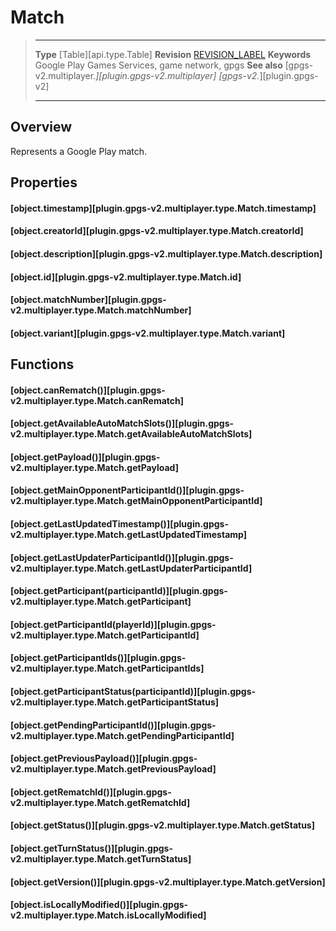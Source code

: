 # Match

> --------------------- ------------------------------------------------------------------------------------------
> __Type__              [Table][api.type.Table]
> __Revision__          [REVISION_LABEL](REVISION_URL)
> __Keywords__          Google Play Games Services, game network, gpgs
> __See also__          [gpgs-v2.multiplayer.*][plugin.gpgs-v2.multiplayer]
>                       [gpgs-v2.*][plugin.gpgs-v2]
> --------------------- ------------------------------------------------------------------------------------------

## Overview

Represents a Google Play match.

## Properties

#### [object.timestamp][plugin.gpgs-v2.multiplayer.type.Match.timestamp]

#### [object.creatorId][plugin.gpgs-v2.multiplayer.type.Match.creatorId]

#### [object.description][plugin.gpgs-v2.multiplayer.type.Match.description]

#### [object.id][plugin.gpgs-v2.multiplayer.type.Match.id]

#### [object.matchNumber][plugin.gpgs-v2.multiplayer.type.Match.matchNumber]

#### [object.variant][plugin.gpgs-v2.multiplayer.type.Match.variant]

## Functions

#### [object.canRematch()][plugin.gpgs-v2.multiplayer.type.Match.canRematch]

#### [object.getAvailableAutoMatchSlots()][plugin.gpgs-v2.multiplayer.type.Match.getAvailableAutoMatchSlots]

#### [object.getPayload()][plugin.gpgs-v2.multiplayer.type.Match.getPayload]

#### [object.getMainOpponentParticipantId()][plugin.gpgs-v2.multiplayer.type.Match.getMainOpponentParticipantId]

#### [object.getLastUpdatedTimestamp()][plugin.gpgs-v2.multiplayer.type.Match.getLastUpdatedTimestamp]

#### [object.getLastUpdaterParticipantId()][plugin.gpgs-v2.multiplayer.type.Match.getLastUpdaterParticipantId]

#### [object.getParticipant(participantId)][plugin.gpgs-v2.multiplayer.type.Match.getParticipant]

#### [object.getParticipantId(playerId)][plugin.gpgs-v2.multiplayer.type.Match.getParticipantId]

#### [object.getParticipantIds()][plugin.gpgs-v2.multiplayer.type.Match.getParticipantIds]

#### [object.getParticipantStatus(participantId)][plugin.gpgs-v2.multiplayer.type.Match.getParticipantStatus]

#### [object.getPendingParticipantId()][plugin.gpgs-v2.multiplayer.type.Match.getPendingParticipantId]

#### [object.getPreviousPayload()][plugin.gpgs-v2.multiplayer.type.Match.getPreviousPayload]

#### [object.getRematchId()][plugin.gpgs-v2.multiplayer.type.Match.getRematchId]

#### [object.getStatus()][plugin.gpgs-v2.multiplayer.type.Match.getStatus]

#### [object.getTurnStatus()][plugin.gpgs-v2.multiplayer.type.Match.getTurnStatus]

#### [object.getVersion()][plugin.gpgs-v2.multiplayer.type.Match.getVersion]

#### [object.isLocallyModified()][plugin.gpgs-v2.multiplayer.type.Match.isLocallyModified]